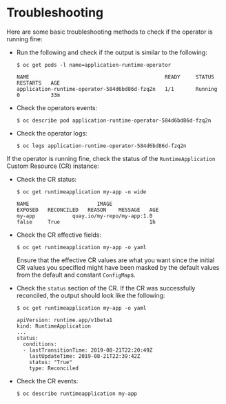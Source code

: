# Troubleshooting

Here are some basic troubleshooting methods to check if the operator is running fine:

* Run the following and check if the output is similar to the following:

  ```console
  $ oc get pods -l name=application-runtime-operator

  NAME                                            READY     STATUS    RESTARTS   AGE
  application-runtime-operator-584d6bd86d-fzq2n   1/1       Running   0          33m
  ```

* Check the operators events:

  ```console
  $ oc describe pod application-runtime-operator-584d6bd86d-fzq2n
  ```

* Check the operator logs:

  ```console
  $ oc logs application-runtime-operator-584d6bd86d-fzq2n
  ```

If the operator is running fine, check the status of the `RuntimeApplication` Custom Resource (CR) instance:

* Check the CR status:

  ```console
  $ oc get runtimeapplication my-app -o wide

  NAME                      IMAGE                                             EXPOSED   RECONCILED   REASON    MESSAGE   AGE
  my-app            quay.io/my-repo/my-app:1.0                                false     True                             1h
  ```

* Check the CR effective fields:

  ```console
  $ oc get runtimeapplication my-app -o yaml
  ```

  Ensure that the effective CR values are what you want since the initial CR values you specified might have been masked by the default values from the default and constant `ConfigMap`s.

* Check the `status` section of the CR. If the CR was successfully reconciled, the output should look like the following:

  ```console
  $ oc get runtimeapplication my-app -o yaml

  apiVersion: runtime.app/v1beta1
  kind: RuntimeApplication
  ...
  status:
    conditions:
    - lastTransitionTime: 2019-08-21T22:20:49Z
      lastUpdateTime: 2019-08-21T22:39:42Z
      status: "True"
      type: Reconciled
  ```

* Check the CR events:

  ```console
  $ oc describe runtimeapplication my-app
  ```

